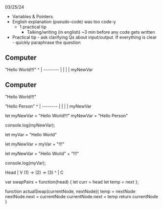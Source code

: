 


03/25/24
- Variables & Pointers
- English explanation (pseudo-code) was too code-y
    - 1 practical tip
        - Talking/writing (in english) ~3 min before any code gets written
- Practical tip - ask clarifying Qs about input/output. If everything is clear - quickly paraphrase the question






Computer
---------

"Hello World!!!"
^
| --------
|
|
|
|
myNewVar




Computer
---------

"Hello World!!!"



"Hello Person"
^
| --------
|
|
|
|
myNewVar










let myNewVar = "Hello World!!!"
myNewVar = "Hello Person"



console.log(myNewVar);


let myVar = "Hello World"

let myNewVar = myVar + "!!!"

let myNewVar = "Hello World" + "!!!"



console.log(myVar);




Head
 |
 V
(1) -> (2) -> (3)
        ^
        |
        C



var swapPairs = function(head) {
    let curr = head
    let temp = next
};


function actualSwap(currentNode, nextNode){
    temp = nextNode
    nextNode.next = currentNode
    currentNode.next = temp
    return currentNode
}

